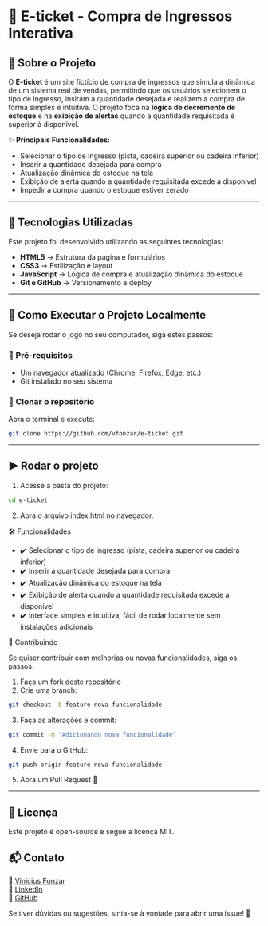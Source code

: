 # 🎫 E-ticket - Compra de Ingressos Interativa

## 📖 Sobre o Projeto

O **E-ticket** é um site fictício de compra de ingressos que simula a dinâmica de um sistema real de vendas, permitindo que os usuários selecionem o tipo de ingresso, insiram a quantidade desejada e realizem a compra de forma simples e intuitiva. O projeto foca na **lógica de decremento de estoque** e na **exibição de alertas** quando a quantidade requisitada é superior à disponível.

✨ **Principais Funcionalidades:**
- Selecionar o tipo de ingresso (pista, cadeira superior ou cadeira inferior)
- Inserir a quantidade desejada para compra
- Atualização dinâmica do estoque na tela
- Exibição de alerta quando a quantidade requisitada excede a disponível
- Impedir a compra quando o estoque estiver zerado

---

## 🚀 Tecnologias Utilizadas

Este projeto foi desenvolvido utilizando as seguintes tecnologias:

- **HTML5** → Estrutura da página e formulários  
- **CSS3** → Estilização e layout  
- **JavaScript** → Lógica de compra e atualização dinâmica do estoque  
- **Git e GitHub** → Versionamento e deploy

---

## 📂 Como Executar o Projeto Localmente

Se deseja rodar o jogo no seu computador, siga estes passos:

### 🔧 Pré-requisitos
- Um navegador atualizado (Chrome, Firefox, Edge, etc.)
- Git instalado no seu sistema

### 🔄 Clonar o repositório
Abra o terminal e execute:

```sh
git clone https://github.com/vfonzar/e-ticket.git
```

---

## ▶️ Rodar o projeto
1.	Acesse a pasta do projeto:

```sh
cd e-ticket
```

2.	Abra o arquivo index.html no navegador.

🛠️ Funcionalidades

- ✔️ Selecionar o tipo de ingresso (pista, cadeira superior ou cadeira inferior)  
- ✔️ Inserir a quantidade desejada para compra  
- ✔️ Atualização dinâmica do estoque na tela  
- ✔️ Exibição de alerta quando a quantidade requisitada excede a disponível  
- ✔️ Interface simples e intuitiva, fácil de rodar localmente sem instalações adicionais  


🤝 Contribuindo

Se quiser contribuir com melhorias ou novas funcionalidades, siga os passos:
1.	Faça um fork deste repositório
2.	Crie uma branch:
```sh
git checkout -b feature-nova-funcionalidade
```

3.	Faça as alterações e commit:
```sh
git commit -m "Adicionando nova funcionalidade"
```

4.	Envie para o GitHub:
```sh
git push origin feature-nova-funcionalidade
```

5.	Abra um Pull Request 🚀

---

## 📜 Licença

Este projeto é open-source e segue a licença MIT.

## 📬 Contato

📧 <a href="mailto:vfonzar@gmail.com?subject=Contato%20via%20GitHub" target="_blank">Vinicius Fonzar</a>  
💼 <a href="https://www.linkedin.com/in/vfonzar" target="_blank">LinkedIn</a>  
🐙 <a href="https://github.com/vfonzar" target="_blank">GitHub</a>  

Se tiver dúvidas ou sugestões, sinta-se à vontade para abrir uma issue! 🚀